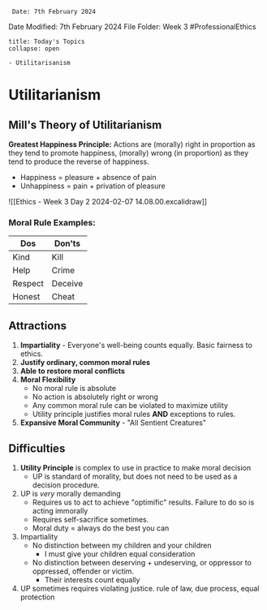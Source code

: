 	 Date: 7th February 2024
Date Modified: 7th February 2024
File Folder: Week 3
#ProfessionalEthics

```ad-abstract
title: Today's Topics
collapse: open

- Utilitarisanism

```

# Utilitarianism
## Mill's Theory of Utilitarianism
**Greatest Happiness Principle:** Actions are (morally) right in proportion as they tend to promote happiness, (morally) wrong (in proportion) as they tend to produce the reverse of happiness.
- Happiness = pleasure + absence of pain
- Unhappiness = pain + privation of pleasure

![[Ethics - Week 3 Day 2 2024-02-07 14.08.00.excalidraw]]
### Moral Rule Examples:
| Dos     | Don'ts |
| ------- | ------ |
| Kind    | Kill   |
| Help    | Crime  |
| Respect | Deceive       |
| Honest        | Cheat       |
## Attractions
1. **Impartiality** - Everyone's well-being counts equally. Basic fairness to ethics.
2. **Justify ordinary, common moral rules**
3. **Able to restore moral conflicts** 
4. **Moral Flexibility**
	- No moral rule is absolute
	- No action is absolutely right or wrong
	- Any common moral rule can be violated to maximize utility
	- Utility principle justifies moral rules **AND** exceptions to rules.
5. **Expansive Moral Community** - "All Sentient Creatures"

## Difficulties
1. **Utility Principle** is complex to use in practice to make moral decision
	- UP is standard of morality, but does not need to be used as a decision procedure.
2. UP is *very* morally demanding
	- Requires us to act to achieve "optimific" results. Failure to do so is acting immorally
	- Requires self-sacrifice sometimes.
	- Moral duty = always do the best you can
3. Impartiality
	- No distinction between my children and your children
		- I must give your children equal consideration
	- No distinction between deserving + undeserving, or oppressor to oppressed, offender or victim.
		- Their interests count equally
4. UP sometimes requires violating justice. rule of law, due process, equal protection




